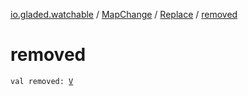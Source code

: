 [io.gladed.watchable](../../index.md) / [MapChange](../index.md) / [Replace](index.md) / [removed](./removed.md)

# removed

`val removed: `[`V`](index.md#V)